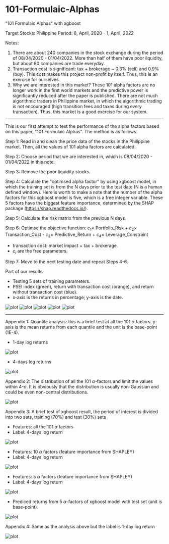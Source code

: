 # 101-Formulaic-Alphas
"101 Formulaic Alphas" with xgboost

Target Stocks: Philippine
Period: 8, April, 2020 - 1, April, 2022

Notes:
1. There are about 240 companies in the stock exchange during the period of 08/04/2020 - 01/04/2022. More than half of them have poor liquidity, but about 80 companies are trade everyday.
2. Transaction cost is significant: tax + brokerage ~ 0.3% (sell) and 0.9% (buy). This cost makes this project non-profit by itself. Thus, this is an exercise for ourselves.
3. Why we are interested in this market? These 101 alpha factors are no longer work in the first world markets and the predictive power is significantly reduced after the paper is published. There are not much algorithmic traders in Philippine market, in which the algorithmic trading is not encouraged (high transition fees and taxes during every transaction). Thus, this market is a good exercise for our system.

************************************************************************************

This is our first attempt to test the performance of the alpha factors based on this paper, "101 Formulaic Alphas". The method is as follows.

Step 1: Read in and clean the price data of the stocks in the Philippine market. Then, all the values of 101 alpha factors are calculated.

Step 2: Choose period that we are interested in, which is 08/04/2020 - 01/04/2022 in this note.

Step 3: Remove the poor liquidity stocks.

Step 4: Calculate the "optimsed alpha factor" by using xgboost model, in which the training set is from the N days prior to the test date (N is a human defined window). Here is worth to make a note that the number of the alpha factors for this xgboost model is five, which is a free integer variable. These 5 factors have the biggest feature importance, determined by the SHAP package (https://shap.readthedocs.io/).

Step 5: Calculate the risk matrix from the previous N days.

Step 6: Optimse the objective function: $c_1 \times$ Portfolio_Risk + $c_2 \times$ Transaction_Cost - $c_3 \times$ Predictive_Return + $c_4 \times$ Leverage_Constraint
  * transaction cost: market impact + tax + brokerage.
  * $c_i$ are the free parameters.

Step 7: Move to the next testing date and repeat Steps 4-6.



Part of our results:
  * Testing 5 sets of training parameters.
  * PSEI index (green), return with transaction cost (orange), and return without transaction cost (blue).
  * x-axis is the returns in percentage; y-axis is the date.


![plot](./image/backtest_1.png)
![plot](./image/backtest_2.png)
![plot](./image/backtest_3.png)
![plot](./image/backtest_4.png)
![plot](./image/backtest_5.png)











*****************************************


Appendix 1: Quantile analysis: this is a brief test at all the 101 $\alpha$ factors. y-axis is the mean returns from each quantile and the unit is the base-point (1E-4).

* 1-day log returns

![plot](./image/quantile_return_1d.png)

* 4-days log returns

![plot](./image/quantile_return_4d.png)




Appendix 2: The distribution of all the 101 $\alpha$-factors and limit the values within 4-$\sigma$. It is obviously that the distribution is usually non-Gaussian and could be even non-central distributions.

![plot](./image/distribution.png)




Appendix 3: A brief test of xgboost result, the period of interest is divided into two sets, training (70%) and test (30%) sets
* Features: all the 101 $\alpha$ factors
* Label: 4-days log return

![plot](./image/training_101_factors.png)

* Features: 10 $\alpha$ factors (feature importance from SHAPLEY)
* Label: 4-days log return

![plot](./image/training_10_factors.png)

* Features: 5 $\alpha$ factors (feature importance from SHAPLEY)
* Label: 4-days log return

![plot](./image/training_5_factors.png)

* Prediced returns from 5 $\alpha$-factors of xgboost model with test set (unit is base-point).

![plot](./image/log_returns_4d.png)



Appendix 4: Same as the analysis above but the label is 1-day log return

![plot](./image/log_returns_1d_v2.png)
